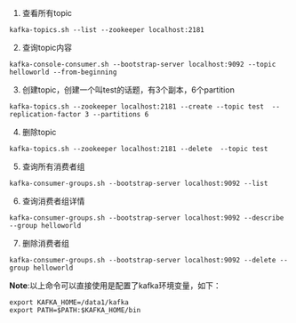 1. 查看所有topic

```shell
kafka-topics.sh --list --zookeeper localhost:2181
```

2. 查询topic内容

```shell
kafka-console-consumer.sh --bootstrap-server localhost:9092 --topic helloworld --from-beginning
```

3. 创建topic，创建一个叫test的话题，有3个副本，6个partition

```shell
kafka-topics.sh --zookeeper localhost:2181 --create --topic test  --replication-factor 3 --partitions 6
```

4. 删除topic

```shell
kafka-topics.sh --zookeeper localhost:2181 --delete  --topic test
```

5. 查询所有消费者组

```shell
kafka-consumer-groups.sh --bootstrap-server localhost:9092 --list
```

6. 查询消费者组详情

```shell
kafka-consumer-groups.sh --bootstrap-server localhost:9092 --describe --group helloworld
```

7. 删除消费者组

```shell
kafka-consumer-groups.sh --bootstrap-server localhost:9092 --delete --group helloworld
```

**Note**:以上命令可以直接使用是配置了kafka环境变量，如下：

```shell
export KAFKA_HOME=/data1/kafka
export PATH=$PATH:$KAFKA_HOME/bin
```

